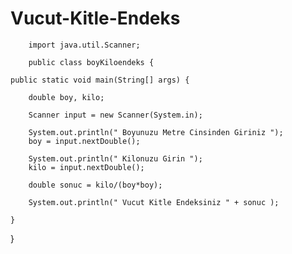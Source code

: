 # Vucut-Kitle-Endeks

        
        import java.util.Scanner;
        
        public class boyKiloendeks {
        
    public static void main(String[] args) {

        double boy, kilo;

        Scanner input = new Scanner(System.in);

        System.out.println(" Boyunuzu Metre Cinsinden Giriniz ");
        boy = input.nextDouble();

        System.out.println(" Kilonuzu Girin ");
        kilo = input.nextDouble();

        double sonuc = kilo/(boy*boy);

        System.out.println(" Vucut Kitle Endeksiniz " + sonuc );

    }
  }


